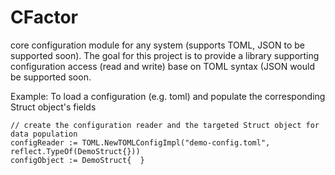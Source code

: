 # CFactor
core configuration module for any system (supports TOML, JSON to be supported soon).
The goal for this project is to provide a library supporting configuration access
(read and write) base on TOML syntax (JSON would be supported soon.

Example: To load a configuration (e.g. toml) and populate the corresponding Struct object's fields
```golang
// create the configuration reader and the targeted Struct object for data population
configReader := TOML.NewTOMLConfigImpl("demo-config.toml", reflect.TypeOf(DemoStruct{}))
configObject := DemoStruct{  }
```

